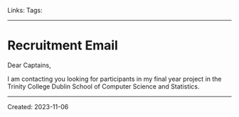 Links: 
Tags:
___
# Recruitment Email
Dear Captains,

I am contacting you looking for participants in my final year project in the Trinity College Dublin School of Computer Science and Statistics. 

___
Created: 2023-11-06

